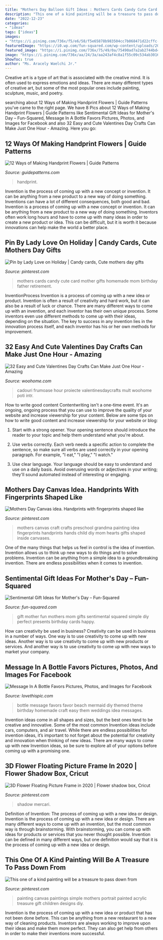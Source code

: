 ```yaml
---
title: "Mothers Day Balloon Gift Ideas : Mothers Cards Candy Cute Card Mother Gifts Homemade Mom Birthday Father Retirement"
description: "This one of a kind painting will be a treasure to pass down from"
date: "2022-12-23"
categories:
- "ideas"
tags: ["ideas"]
images:
- "https://i.pinimg.com/736x/f5/e6/58/f5e65878b983504cc7b068471d22cffc--canvas-ideas-for-mothers-day-mothers-day-painting-ideas-canvases.jpg"
featuredImage: "https://i0.wp.com/fun-squared.com/wp-content/uploads/2018/04/Perfect-Gift-for-Mom.png?resize=1000%2C1500&amp;ssl=1"
featured_image: "https://i.pinimg.com/736x/75/49/0a/75490ad7a2ab2744bd426211f54451cf.jpg"
image: "https://i.pinimg.com/736x/aa/24/3a/aa243af4c8a1f55c09c534ab30166bdc--candy-cards-mothers-day.jpg"
ShowToc: true
author: "Ms. Aracely Waelchi Jr."
---
```



Creative art is a type of art that is associated with the creative mind. It is often used to express emotions and ideas. There are many different types of creative art, but some of the most popular ones include painting, sculpture, music, and poetry.

	

		
searching about 12 Ways of Making Handprint Flowers | Guide Patterns you've came to the right page. We have 8 Pics about 12 Ways of Making Handprint Flowers | Guide Patterns like Sentimental Gift Ideas for Mother&#039;s Day – Fun-Squared, Message In A Bottle Favors Pictures, Photos, and Images for Facebook and also 32 Easy and Cute Valentines Day Crafts Can Make Just One Hour - Amazing. Here you go:
		
    
## 12 Ways Of Making Handprint Flowers | Guide Patterns

<img loading=lazy src="https://www.guidepatterns.com/wp-content/uploads/2019/08/Handprint-Flower-Craft-Preschool.jpg" onerror="this.onerror=null;this.src='https://tse4.mm.bing.net/th?id=OIP.RxvKDr03eCYI137eETXbDQHaLH&amp;pid=15.1';" alt="12 Ways of Making Handprint Flowers | Guide Patterns">

_Source: guidepatterns.com_

>handprint. 

	

Invention is the process of coming up with a new concept or invention. It can be anything from a new product to a new way of doing something. Inventions can have a lot of different consequences, both good and bad.
Invention is a process of coming up with a new concept or invention. It can be anything from a new product to a new way of doing something. Inventors often work long hours and have to come up with many ideas in order to create a new product or idea. This can be difficult, but it is worth it because innovations can help make the world a better place.

    
## Pin By Lady Love On Holiday | Candy Cards, Cute Mothers Day Gifts

<img loading=lazy src="https://i.pinimg.com/736x/aa/24/3a/aa243af4c8a1f55c09c534ab30166bdc--candy-cards-mothers-day.jpg" onerror="this.onerror=null;this.src='https://tse4.mm.bing.net/th?id=OIP.tzddJbAY0OIWuhsgWzduVQHaJ4&amp;pid=15.1';" alt="Pin by Lady Love on Holiday | Candy cards, Cute mothers day gifts">

_Source: pinterest.com_

>mothers cards candy cute card mother gifts homemade mom birthday father retirement. 

	

InventionProcess
Invention is a process of coming up with a new idea or product. Invention is often a result of creativity and hard work, but it can also be a result of luck or chance. There are many different ways to come up with an invention, and each inventor has their own unique process. Some inventors even use different methods to come up with their ideas, depending on the situation. The key to success in any invention lies in the innovation process itself, and each inventor has his or her own methods for improvement.

    
## 32 Easy And Cute Valentines Day Crafts Can Make Just One Hour - Amazing

<img loading=lazy src="https://www.woohome.com/wp-content/uploads/2016/02/ValentinesDayCrafts-12.jpg" onerror="this.onerror=null;this.src='https://tse1.mm.bing.net/th?id=OIP.2BGaRCFwrQEMEq3xIeJdVQHaJZ&amp;pid=15.1';" alt="32 Easy and Cute Valentines Day Crafts Can Make Just One Hour - Amazing">

_Source: woohome.com_

>cadouri frumoase hour proiecte valentinesdaycrafts mult woohome poti intr. 

	

How to write good content
Contentwriting isn't a one-time event. It's an ongoing, ongoing process that you can use to improve the quality of your website and increase viewership for your content. Below are some tips on how to write good content and increase viewership for your website or blog: 
1) Start with a strong opener. Your opening sentence should introduce the reader to your topic and help them understand what you're about. 

2) Use verbs correctly. Each verb needs a specific action to complete the sentence, so make sure all verbs are used correctly in your opening paragraph. For example, "I eat," "I play," "I watch." 

3) Use clear language. Your language should be easy to understand and use on a daily basis. Avoid overusing words or adjectives in your writing; they'll sound automated instead of interesting or engaging.

    
## Mothers Day Canvas Idea. Handprints With Fingerprints Shaped Like

<img loading=lazy src="https://i.pinimg.com/736x/f5/e6/58/f5e65878b983504cc7b068471d22cffc--canvas-ideas-for-mothers-day-mothers-day-painting-ideas-canvases.jpg" onerror="this.onerror=null;this.src='https://tse1.mm.bing.net/th?id=OIP.Syrt60yw3nTyoZ5vAaVp9QHaJ6&amp;pid=15.1';" alt="Mothers Day Canvas idea. Handprints with fingerprints shaped like">

_Source: pinterest.com_

>mothers canvas craft crafts preschool grandma painting idea fingerprints handprints hands child diy mom hearts gifts shaped inside canvases. 

	

One of the many things that helps us feel in control is the idea of invention. Invention allows us to think up new ways to do things and to solve problems. Invention can be anything from a simple idea to a groundbreaking invention. There are endless possibilities when it comes to invention. 

    
## Sentimental Gift Ideas For Mother&#039;s Day – Fun-Squared

<img loading=lazy src="https://i0.wp.com/fun-squared.com/wp-content/uploads/2018/04/Perfect-Gift-for-Mom.png?resize=1000%2C1500&amp;ssl=1" onerror="this.onerror=null;this.src='https://tse4.mm.bing.net/th?id=OIP.Y_ZrrpVSLpxyAVFj5ofKGgHaLH&amp;pid=15.1';" alt="Sentimental Gift Ideas for Mother&#039;s Day – Fun-Squared">

_Source: fun-squared.com_

>gift mother fun mothers mom gifts sentimental squared simple diy perfect presents birthday cards happy. 

	

How can creativity be used in business?
Creativity can be used in business in a number of ways. One way is to use creativity to come up with new ideas. Another way is to use creativity to come up with new products or services. And another way is to use creativity to come up with new ways to market your company.

    
## Message In A Bottle Favors Pictures, Photos, And Images For Facebook

<img loading=lazy src="http://www.lovethispic.com/uploaded_images/238033-Message-In-A-Bottle-Favors.jpg" onerror="this.onerror=null;this.src='https://tse4.mm.bing.net/th?id=OIP.tgrp5wf8YElCvUMvgyw8swHaMW&amp;pid=15.1';" alt="Message In A Bottle Favors Pictures, Photos, and Images for Facebook">

_Source: lovethispic.com_

>bottle message favors favor beach mermaid diy themed theme birthday homemade craft easy them weddings idea messages. 

	

Invention ideas come in all shapes and sizes, but the best ones tend to be creative and innovative. Some of the most common Invention ideas include cars, computers, and air travel. While there are endless possibilities for invention ideas, it’s important to not forget about the potential for creativity and innovation when thinking of new ideas. There are many ways to come up with new Invention ideas, so be sure to explore all of your options before coming up with a promising one.

    
## 3D Flower Floating Picture Frame In 2020 | Flower Shadow Box, Cricut

<img loading=lazy src="https://i.pinimg.com/736x/75/49/0a/75490ad7a2ab2744bd426211f54451cf.jpg" onerror="this.onerror=null;this.src='https://tse4.mm.bing.net/th?id=OIP.nB-9umk9cLk5iTZISfIL0AHaJ4&amp;pid=15.1';" alt="3D Flower Floating Picture Frame in 2020 | Flower shadow box, Cricut">

_Source: pinterest.com_

>shadow mercari. 

	

Definition of Invention: The process of coming up with a new idea or design.
Invention is the process of coming up with a new idea or design. There are many different ways to come up with an invention, but the most common way is through brainstorming. With brainstorming, you can come up with ideas for products or services that you never thought possible. Invention can be defined in many different ways, but one definition would say that it is the process of coming up with a new idea or design.

    
## This One Of A Kind Painting Will Be A Treasure To Pass Down From

<img loading=lazy src="https://i.pinimg.com/736x/4d/bd/41/4dbd411744cd893e85ca56f47629d889.jpg" onerror="this.onerror=null;this.src='https://tse2.mm.bing.net/th?id=OIP.xNJEOB6V0AMuJ-Rr9U28_AHaLH&amp;pid=15.1';" alt="This one of a kind painting will be a treasure to pass down from">

_Source: pinterest.com_

>painting canvas paintings simple mothers portrait painted acrylic treasure gift children designs diy. 

	

Invention is the process of coming up with a new idea or product that has not been done before. This can be anything from a new restaurant to a new way of cleaning products. Inventors are always working to improve upon their ideas and make them more perfect. They can also get help from others in order to make their inventions more successful.

